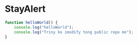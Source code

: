# StayAlert
```javascript
function helloWorld() {
    console.log("helloWorld");
    console.log("Triny ko imodify tong public repo mo");
}
```
